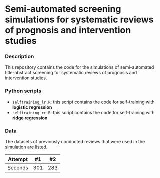 # Semi-automated screening simulations for systematic reviews of prognosis and intervention studies

### Description
This repository contains the code for the simulations of semi-automated title-abstract screening for systematic reviews of prognosis and intervention studies.

### Python scripts
- `selftraining_lr.R`: this script contains the code for self-training with **logistic regression**
- `selftraining_rr.R`: this script contains the code for self-training with **ridge regression**

### Data
The datasets of previously conducted reviews that were used in the simulation are listed.

| Attempt | #1    | #2    |
| :---:   | :---: | :---: |
| Seconds | 301   | 283   |
